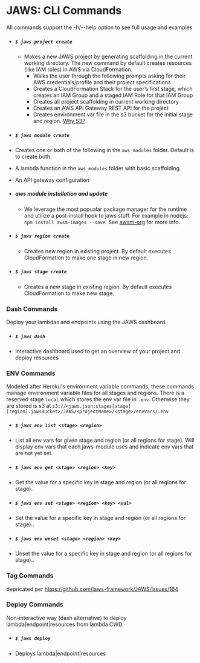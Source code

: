 # JAWS: CLI Commands

All commands support the -h/--help option to see full usage and examples

* ##### `$ jaws project create`
  * Makes a new JAWS project by generating scaffolding in the current working directory.  The new command by default creates resources (like IAM roles) in AWS via CloudFormation.
    * Walks the user through the following prompts asking for their AWS credentials/profile and their project specifications
    * Creates a CloudFormation Stack for the user’s first stage, which creates an IAM Group and a staged IAM Role for that IAM Group
    * Creates all project scaffolding in current working directory
    * Creates an AWS API Gateway REST API for the project
    * Creates environment var file in the s3 bucket for the initial stage and region. [Why S3?](./FAQ.md#why-do-you-use-an-s3-bucket-to-store-env-vars)

* ##### `$ jaws module create`

 * Creates one or both of the following in the `aws_modules` folder. Default is to create both:
  * A lambda function in the `aws_modules` folder with basic scaffolding.
  * An API gateway configuration
  
* ##### aws module installation and update
  
  * We leverage the most popualar package manager for the runtime and utilize a post-install hook to jaws stuff.  For example in nodejs: `npm install awsm-images --save`. See [awsm-org](https://github.com/awsm-org/awsm) for more info.
 
* ##### `$ jaws region create`

  * Creates new region in existing project.  By default executes CloudFormation to make one stage in new region.

* ##### `$ jaws stage create`

  * Creates a new stage in existing region.  By default executes CloudFormation to make new stage.

### Dash Commands

Deploy your lambdas and endpoints using the JAWS dashboard.

* ##### `$ jaws dash`

 * Interactive dashboard used to get an overview of your project and deploy resources

### ENV Commands

Modeled after Heroku's environment variable commands, these commands manage environment variable files for all stages and regions.  There is a reserved stage `local` which stores the env var file in `.env`.  Otherwise they are stored is s3 at `s3://<jaws.json:stages[stage][region].jawsBucket>/JAWS/<projectName>/<stage>/envVars/.env`

* ##### `$ jaws env list <stage> <region>`

 * List all env vars for given stage and region (or all regions for stage). Will display env vars that each jaws-module uses and indicate env vars that are not yet set.

* ##### `$ jaws env get <stage> <region> <key>`

 * Get the value for a specific key in stage and region (or all regions for stage).

* ##### `$ jaws env set <stage> <region> <key> <val>`

 * Set the value for a specific key in stage and region (or all regions for stage)..

* ##### `$ jaws env unset <stage> <region> <key>`

 * Unset the value for a specific key in stage and region (or all regions for stage)..

### Tag Commands

depricated per https://github.com/jaws-framework/JAWS/issues/164

### Deploy Commands

Non-interactive way (dash alternative) to deploy lambda|endpoint|resources from lambda CWD.

* ##### `$ jaws deploy`

 * Deploys lambda|endpoint|resources 




